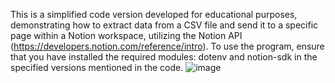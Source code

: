 This is a simplified code version developed for educational purposes, demonstrating how to extract data from a CSV file and send it to a specific page within a Notion workspace, utilizing the Notion API (https://developers.notion.com/reference/intro). To use the program, ensure that you have installed the required modules: dotenv and notion-sdk in the specified versions mentioned in the code.
![image](https://github.com/FelipeNemo/Notion-data/assets/138131014/9d893ce2-d8a2-4778-8181-2f67f63129a3)

